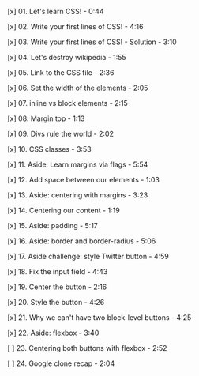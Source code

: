 [x] 01. Let's learn CSS! - 0:44

[x] 02. Write your first lines of CSS! - 4:16

[x] 03. Write your first lines of CSS! - Solution - 3:10

[x] 04. Let's destroy wikipedia - 1:55

[x] 05. Link to the CSS file - 2:36

[x] 06. Set the width of the elements - 2:05

[x] 07. inline vs block elements - 2:15

[x] 08. Margin top - 1:13

[x] 09. Divs rule the world - 2:02

[x] 10. CSS classes - 3:53

[x] 11. Aside: Learn margins via flags - 5:54

[x] 12. Add space between our elements - 1:03

[x] 13. Aside: centering with margins - 3:23

[x] 14. Centering our content - 1:19

[x] 15. Aside: padding - 5:17

[x] 16. Aside: border and border-radius - 5:06

[x] 17. Aside challenge: style Twitter button - 4:59

[x] 18. Fix the input field - 4:43

[x] 19. Center the button - 2:16

[x] 20. Style the button - 4:26

[x] 21. Why we can't have two block-level buttons - 4:25

[x] 22. Aside: flexbox - 3:40

[ ] 23. Centering both buttons with flexbox - 2:52

[ ] 24. Google clone recap - 2:04
